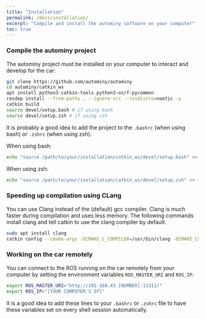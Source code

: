 ```yaml
---
title: "Installation"
permalink: /docs/installation/
excerpt: "Compile and install the autominy software on your computer"
toc: true
---
```

### Compile the autominy project
The autominy project must be installed on your computer to interact and develop for the car:

```bash
git clone https://github.com/autominy/autominy
cd autominy/catkin_ws
apt install python3-catkin-tools python3-osrf-pycommon
rosdep install --from-paths . --ignore-src --rosdistro=noetic -y
catkin build
source devel/setup.bash # if using bash
source devel/setup.zsh # if using zsh
```
It is probably a good idea to add the project to the `.bashrc` (when using bash) or `.zshrc` (when using zsh).

When using bash:
```bash
echo "source /path/to/your/installation/catkin_ws/devel/setup.bash" >> ~/.bashrc
```
When using zsh:
```zsh
echo "source /path/to/your/installation/catkin_ws/devel/setup.zsh" >> ~/.zshrc
```

### Speeding up compilation using CLang
You can use Clang instead of the (default) gcc compiler. Clang is much faster during compilation and uses less memory. The following commands install clang and tell catkin to use the clang compiler by default.

```bash
sudo apt install clang
catkin config --cmake-args -DCMAKE_C_COMPILER=/usr/bin/clang -DCMAKE_CXX_COMPILER=/usr/bin/clang++
```

### Working on the car remotely
You can connect to the ROS running on the car remotely from your computer by setting the environment variables `ROS_MASTER_URI` and `ROS_IP`:

```bash
export ROS_MASTER_URI="http://192.168.43.[NUMBER]:11311/"
export ROS_IP="[YOUR COMPUTER'S IP]"
```

It is a good idea to add these lines to your `.bashrc` or `.zshrc` file to have these variables set on every shell session automatically.